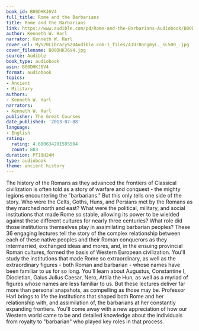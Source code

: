 ```yaml
---
book_id: B00DHKJ6V4
full_title: Rome and the Barbarians
title: Rome and the Barbarians
link: https://www.audible.com/pd/Rome-and-the-Barbarians-Audiobook/B00DHKJ6V4
author: Kenneth W. Harl
narrator: Kenneth W. Harl
cover_url: My%20Library%20Audible.com-1_files/41Ur8nngmyL._SL500_.jpg
cover_filename: B00DHKJ6V4.jpg
source: Audible
book_type: audiobook
asin: B00DHKJ6V4
format: audiobook
topics:
- Ancient
- Military
authors:
- Kenneth W. Harl
narrators:
- Kenneth W. Harl
publisher: The Great Courses
date_published: '2013-07-08'
language:
- English
rating:
  rating: 4.680634201585504
  count: 883
duration: PT18H24M
type: audiobook
theme: ancient history
---
```

The history of the Romans as they advanced the frontiers of Classical civilization is often told as a story of warfare and conquest - the mighty legions encountering the "barbarians." But this only tells one side of the story.
Who were the Celts, Goths, Huns, and Persians met by the Romans as they marched north and east? What were the political, military, and social institutions that made Rome so stable, allowing its power to be wielded against these different cultures for nearly three centuries? What role did those institutions themselves play in assimilating barbarian peoples?
These 36 engaging lectures tell the story of the complex relationship between each of these native peoples and their Roman conquerors as they intermarried, exchanged ideas and mores, and, in the ensuing provincial Roman cultures, formed the basis of Western European civilization.
You'll study the institutions that made Rome so extraordinary, as well as the extraordinary figures - both Roman and barbarian - whose names have been familiar to us for so long. You'll learn about Augustus, Constantine I, Diocletian, Gaius Julius Caesar, Nero, Attila the Hun, as well as a myriad of figures whose names are less familiar to us.
But these lectures deliver far more than personal snapshots, as compelling as those may be. Professor Harl brings to life the institutions that shaped both Rome and her relationship with, and assimilation of, the barbarians at her constantly expanding frontiers. You'll come away with a new appreciation of how our Western world came to be and detailed knowledge about the individuals from royalty to "barbarian" who played key roles in that process.
